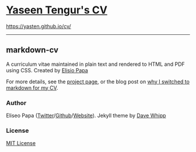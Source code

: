 
# [Yaseen Tengur's CV](https://yasten.github.io/cv/)

https://yasten.github.io/cv/
***

## markdown-cv

A curriculum vitae maintained in plain text and rendered to HTML and PDF using CSS.
Created by [Elisio Papa](https://elipapa.github.io/)

For more details, see the [project page](http://elipapa.github.io/markdown-cv), or the blog post on [why I switched to markdown for my CV](http://elipapa.github.io/blog/why-i-switched-to-markdown-for-my-cv.html).

### Author

Eliseo Papa ([Twitter](http://twitter.com/elipapa)/[Github](http://github.com/elipapa)/[Website](https://elipapa.github.io)).
Jekyll theme by [Dave Whipp](https://github.com/davewhipp/markdown-cv)

### License

[MIT License](https://github.com/elipapa/markdown-cv/blob/master/LICENSE)
